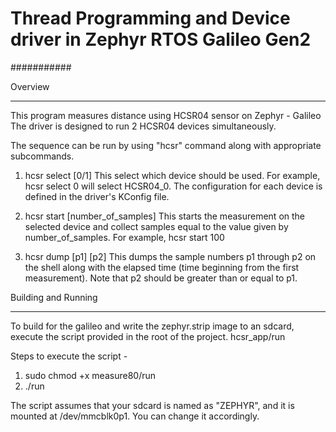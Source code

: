 # Thread Programming and Device driver in Zephyr RTOS Galileo Gen2

###########

Overview
********
This program measures distance using HCSR04 sensor on Zephyr - Galileo
The driver is designed to run 2 HCSR04 devices simultaneously.

The sequence can be run by using "hcsr" command along with appropriate subcommands.


1. hcsr select [0/1]
This select which device should be used. For example, hcsr select 0 will select HCSR04_0. 
The configuration for each device is defined in the driver's KConfig file.

2. hcsr start [number_of_samples]
This starts the measurement on the selected device and collect samples equal to the value given by number_of_samples. For example, hcsr start 100

3. hcsr dump [p1] [p2]
This dumps the sample numbers p1 through p2 on the shell along with the elapsed time (time beginning from the first measurement). Note that p2 should be greater than or equal to p1.

Building and Running
********************
To build for the galileo and write the zephyr.strip image to an sdcard, execute the script provided in the root of the project.
	hcsr_app/run

Steps to execute the script -
1. sudo chmod +x measure80/run
2. ./run

The script assumes that your sdcard is named as "ZEPHYR", and it is mounted at /dev/mmcblk0p1. You can change it accordingly.
